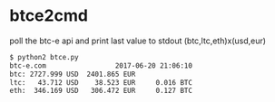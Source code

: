 # btce2cmd
poll the btc-e api and print last value to stdout (btc,ltc,eth)x(usd,eur)
```bash
$ python2 btce.py
btc-e.com                 2017-06-20 21:06:10
btc: 2727.999 USD  2401.865 EUR
ltc:   43.712 USD    38.523 EUR     0.016 BTC
eth:  346.169 USD   306.472 EUR     0.127 BTC
```
